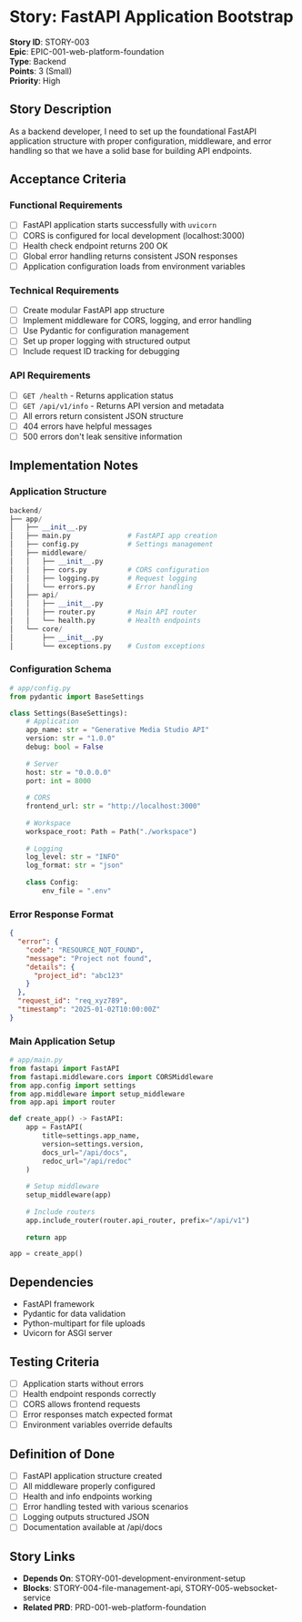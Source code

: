 # Story: FastAPI Application Bootstrap

**Story ID**: STORY-003  
**Epic**: EPIC-001-web-platform-foundation  
**Type**: Backend  
**Points**: 3 (Small)  
**Priority**: High  

## Story Description
As a backend developer, I need to set up the foundational FastAPI application structure with proper configuration, middleware, and error handling so that we have a solid base for building API endpoints.

## Acceptance Criteria

### Functional Requirements
- [ ] FastAPI application starts successfully with `uvicorn`
- [ ] CORS is configured for local development (localhost:3000)
- [ ] Health check endpoint returns 200 OK
- [ ] Global error handling returns consistent JSON responses
- [ ] Application configuration loads from environment variables

### Technical Requirements
- [ ] Create modular FastAPI app structure
- [ ] Implement middleware for CORS, logging, and error handling
- [ ] Use Pydantic for configuration management
- [ ] Set up proper logging with structured output
- [ ] Include request ID tracking for debugging

### API Requirements
- [ ] `GET /health` - Returns application status
- [ ] `GET /api/v1/info` - Returns API version and metadata
- [ ] All errors return consistent JSON structure
- [ ] 404 errors have helpful messages
- [ ] 500 errors don't leak sensitive information

## Implementation Notes

### Application Structure
```python
backend/
├── app/
│   ├── __init__.py
│   ├── main.py              # FastAPI app creation
│   ├── config.py            # Settings management
│   ├── middleware/
│   │   ├── __init__.py
│   │   ├── cors.py          # CORS configuration
│   │   ├── logging.py       # Request logging
│   │   └── errors.py        # Error handling
│   ├── api/
│   │   ├── __init__.py
│   │   ├── router.py        # Main API router
│   │   └── health.py        # Health endpoints
│   └── core/
│       ├── __init__.py
│       └── exceptions.py    # Custom exceptions
```

### Configuration Schema
```python
# app/config.py
from pydantic import BaseSettings

class Settings(BaseSettings):
    # Application
    app_name: str = "Generative Media Studio API"
    version: str = "1.0.0"
    debug: bool = False
    
    # Server
    host: str = "0.0.0.0"
    port: int = 8000
    
    # CORS
    frontend_url: str = "http://localhost:3000"
    
    # Workspace
    workspace_root: Path = Path("./workspace")
    
    # Logging
    log_level: str = "INFO"
    log_format: str = "json"
    
    class Config:
        env_file = ".env"
```

### Error Response Format
```json
{
  "error": {
    "code": "RESOURCE_NOT_FOUND",
    "message": "Project not found",
    "details": {
      "project_id": "abc123"
    }
  },
  "request_id": "req_xyz789",
  "timestamp": "2025-01-02T10:00:00Z"
}
```

### Main Application Setup
```python
# app/main.py
from fastapi import FastAPI
from fastapi.middleware.cors import CORSMiddleware
from app.config import settings
from app.middleware import setup_middleware
from app.api import router

def create_app() -> FastAPI:
    app = FastAPI(
        title=settings.app_name,
        version=settings.version,
        docs_url="/api/docs",
        redoc_url="/api/redoc"
    )
    
    # Setup middleware
    setup_middleware(app)
    
    # Include routers
    app.include_router(router.api_router, prefix="/api/v1")
    
    return app

app = create_app()
```

## Dependencies
- FastAPI framework
- Pydantic for data validation
- Python-multipart for file uploads
- Uvicorn for ASGI server

## Testing Criteria
- [ ] Application starts without errors
- [ ] Health endpoint responds correctly
- [ ] CORS allows frontend requests
- [ ] Error responses match expected format
- [ ] Environment variables override defaults

## Definition of Done
- [ ] FastAPI application structure created
- [ ] All middleware properly configured
- [ ] Health and info endpoints working
- [ ] Error handling tested with various scenarios
- [ ] Logging outputs structured JSON
- [ ] Documentation available at /api/docs

## Story Links
- **Depends On**: STORY-001-development-environment-setup
- **Blocks**: STORY-004-file-management-api, STORY-005-websocket-service
- **Related PRD**: PRD-001-web-platform-foundation